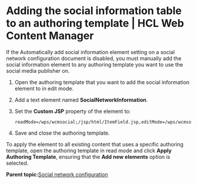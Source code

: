 # Adding the social information table to an authoring template \| HCL Web Content Manager

If the Automatically add social information element setting on a social network configuration document is disabled, you must manually add the social information element to any authoring template you want to use the social media publisher on.

1.  Open the authoring template that you want to add the social information element to in edit mode.

2.  Add a text element named **SocialNetworkInformation**.

3.  Set the **Custom JSP** property of the element to:

    ```
    readMode=/wps/wcmsocial;/jsp/html/ItemField.jsp,editMode=/wps/wcmsocial;/jsp/html/ItemField.jsp
    ```

4.  Save and close the authoring template.


To apply the element to all existing content that uses a specific authoring template, open the authoring template in read mode and click **Apply Authoring Template**, ensuring that the **Add new elements** option is selected.

**Parent topic:**[Social network configuration ](../wcm/wcm_sm_config_doc.md)

